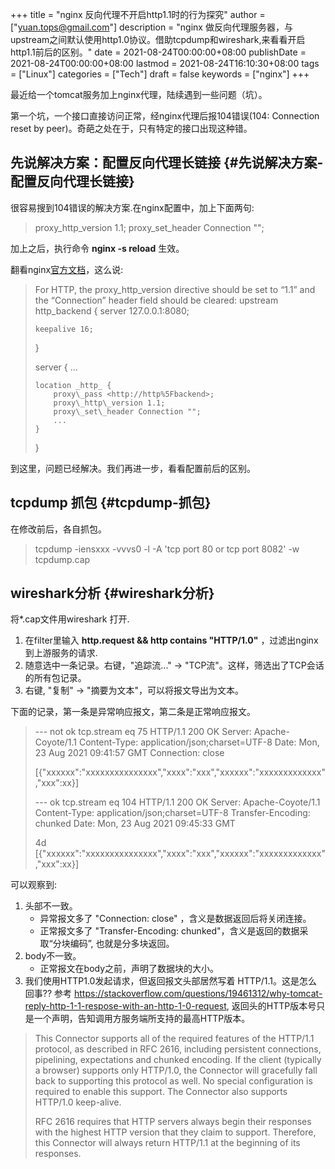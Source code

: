 +++
title = "nginx 反向代理不开启http1.1时的行为探究"
author = ["yuan.tops@gmail.com"]
description = "nginx 做反向代理服务器，与upstream之间默认使用http1.0协议。借助tcpdump和wireshark,来看看开启http1.1前后的区别。"
date = 2021-08-24T00:00:00+08:00
publishDate = 2021-08-24T00:00:00+08:00
lastmod = 2021-08-24T16:10:30+08:00
tags = ["Linux"]
categories = ["Tech"]
draft = false
keywords = ["nginx"]
+++

最近给一个tomcat服务加上nginx代理，陆续遇到一些问题（坑）。

第一个坑，一个接口直接访问正常，经nginx代理后报104错误(104: Connection reset by peer)。奇葩之处在于，只有特定的接口出现这种错。


## 先说解决方案：配置反向代理长链接 {#先说解决方案-配置反向代理长链接}

很容易搜到104错误的解决方案.在nginx配置中，加上下面两句:

> proxy\_http\_version 1.1;
> proxy\_set\_header Connection "";

加上之后，执行命令 **nginx -s reload** 生效。

翻看nginx[官方文档](http://nginx.org/en/docs/http/ngx%5Fhttp%5Fproxy%5Fmodule.html#keepalive)，这么说:

>
>
> For HTTP, the proxy\_http\_version directive should be set to “1.1” and the “Connection” header field should be cleared:
> upstream http\_backend {
>     server 127.0.0.1:8080;
>
>     keepalive 16;
> }
>
> server {
>     ...
>
>     location _http_ {
>         proxy\_pass <http://http%5Fbackend>;
>         proxy\_http\_version 1.1;
>         proxy\_set\_header Connection "";
>         ...
>     }
> }

到这里，问题已经解决。我们再进一步，看看配置前后的区别。


## tcpdump 抓包 {#tcpdump-抓包}

在修改前后，各自抓包。

> tcpdump -iensxxx -vvvs0 -l -A 'tcp port 80 or tcp port 8082' -w tcpdump.cap


## wireshark分析 {#wireshark分析}

将\*.cap文件用wireshark 打开.

1.  在filter里输入 **http.request && http contains "HTTP/1.0"** ，过滤出nginx到上游服务的请求.
2.  随意选中一条记录。右键，"追踪流..." -> "TCP流"。这样，筛选出了TCP会话的所有包记录。
3.  右键, "复制" -> "摘要为文本"，可以将报文导出为文本。

下面的记录，第一条是异常响应报文，第二条是正常响应报文。

> --- not ok tcp.stream eq 75
> HTTP/1.1 200 OK
> Server: Apache-Coyote/1.1
> Content-Type: application/json;charset=UTF-8
> Date: Mon, 23 Aug 2021 09:41:57 GMT
> Connection: close
>
> [{"xxxxxx":"xxxxxxxxxxxxxxx","xxxx":"xxx","xxxxxx":"xxxxxxxxxxxxx","xxx":xx}]
>
> --- ok tcp.stream eq 104
> HTTP/1.1 200 OK
> Server: Apache-Coyote/1.1
> Content-Type: application/json;charset=UTF-8
> Transfer-Encoding: chunked
> Date: Mon, 23 Aug 2021 09:45:33 GMT
>
> 4d
> [{"xxxxxx":"xxxxxxxxxxxxxxx","xxxx":"xxx","xxxxxx":"xxxxxxxxxxxxx","xxx":xx}]

可以观察到:

1.  头部不一致。
    -   异常报文多了 "Connection: close" ，含义是数据返回后将关闭连接。
    -   正常报文多了 "Transfer-Encoding: chunked"，含义是返回的数据采取“分块编码”, 也就是分多块返回。
2.  body不一致。
    -   正常报文在body之前，声明了数据块的大小。
3.  我们使用HTTP1.0发起请求，但返回报文头部居然写着 HTTP/1.1。这是怎么回事??
    参考 <https://stackoverflow.com/questions/19461312/why-tomcat-reply-http-1-1-respose-with-an-http-1-0-request>, 返回头的HTTP版本号只是一个声明，告知调用方服务端所支持的最高HTTP版本。

>
>
> This Connector supports all of the required features of the HTTP/1.1 protocol, as described in RFC 2616, including persistent connections, pipelining, expectations and chunked encoding. If the client (typically a browser) supports only HTTP/1.0, the Connector will gracefully fall back to supporting this protocol as well. No special configuration is required to enable this support. The Connector also supports HTTP/1.0 keep-alive.
>
> RFC 2616 requires that HTTP servers always begin their responses with the highest HTTP version that they claim to support. Therefore, this Connector will always return HTTP/1.1 at the beginning of its responses.
